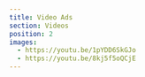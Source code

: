 ```yaml
---
title: Video Ads
section: Videos
position: 2
images:
  - https://youtu.be/1pYDD6SkGJo
  - https://youtu.be/8kj5f5oQCjE
---
```

